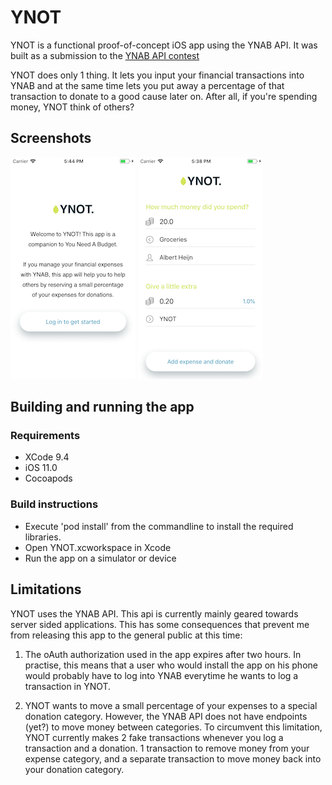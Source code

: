 # YNOT
YNOT is a functional proof-of-concept iOS app using the YNAB API. It was built as a submission to the [YNAB API contest](https://www.youneedabudget.com/contest-ynab-api/)

YNOT does only 1 thing. It lets you input your financial transactions into YNAB and at the same time lets you put away a percentage of that transaction to donate to a good cause later on. After all, if you're spending money, YNOT think of others?


## Screenshots
![](Screenshot-1.png)
![](Screenshot-2.png)

## Building and running the app

### Requirements
- XCode 9.4
- iOS 11.0
- Cocoapods

### Build instructions
- Execute 'pod install' from the commandline to install the required libraries.
- Open YNOT.xcworkspace in Xcode
- Run the app on a simulator or device


## Limitations
YNOT uses the YNAB API. This api is currently mainly geared towards server sided applications. This has some consequences that prevent me from releasing this app to the general public at this time:

1) The oAuth authorization used in the app expires after two hours. In practise, this means that a user who would install the app on his phone would probably have to log into YNAB everytime he wants to log a transaction in YNOT.

2) YNOT wants to move a small percentage of your expenses to a special donation category. However, the YNAB API does not have endpoints (yet?) to move money between categories. To circumvent this limitation, YNOT currently makes 2 fake transactions whenever you log a transaction and a donation. 1 transaction to remove money from your expense category, and a separate transaction to move money back into your donation category.
